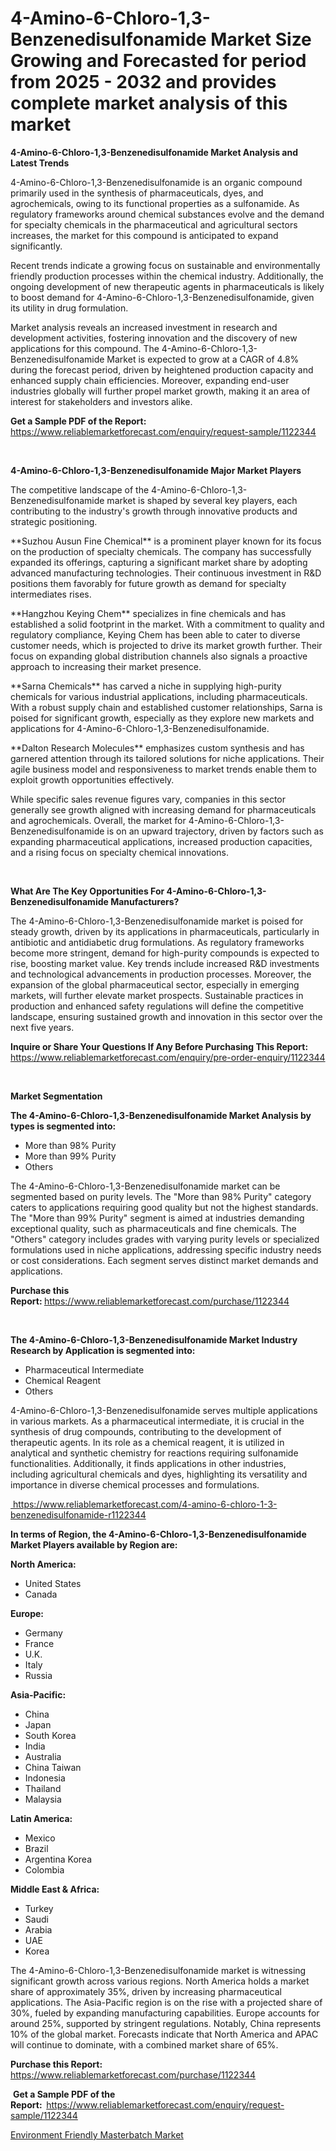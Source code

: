 <p><h1>4-Amino-6-Chloro-1,3-Benzenedisulfonamide Market Size Growing and Forecasted for period from 2025 - 2032 and provides complete market analysis of this market</h1></p><p><strong>4-Amino-6-Chloro-1,3-Benzenedisulfonamide Market Analysis and Latest Trends</strong></p>
<p><p>4-Amino-6-Chloro-1,3-Benzenedisulfonamide is an organic compound primarily used in the synthesis of pharmaceuticals, dyes, and agrochemicals, owing to its functional properties as a sulfonamide. As regulatory frameworks around chemical substances evolve and the demand for specialty chemicals in the pharmaceutical and agricultural sectors increases, the market for this compound is anticipated to expand significantly. </p><p>Recent trends indicate a growing focus on sustainable and environmentally friendly production processes within the chemical industry. Additionally, the ongoing development of new therapeutic agents in pharmaceuticals is likely to boost demand for 4-Amino-6-Chloro-1,3-Benzenedisulfonamide, given its utility in drug formulation. </p><p>Market analysis reveals an increased investment in research and development activities, fostering innovation and the discovery of new applications for this compound. The 4-Amino-6-Chloro-1,3-Benzenedisulfonamide Market is expected to grow at a CAGR of 4.8% during the forecast period, driven by heightened production capacity and enhanced supply chain efficiencies. Moreover, expanding end-user industries globally will further propel market growth, making it an area of interest for stakeholders and investors alike.</p></p>
<p><strong>Get a Sample PDF of the Report:&nbsp;</strong> <a href="https://www.reliablemarketforecast.com/enquiry/request-sample/1122344?utm_campaign=1110&utm_medium=2&utm_source=Github&utm_content=ia&utm_term=05022025&utm_id=4-amino-6-chloro-13-benzenedisulfonamide">https://www.reliablemarketforecast.com/enquiry/request-sample/1122344</a></p>
<p>&nbsp;</p>
<p><strong>4-Amino-6-Chloro-1,3-Benzenedisulfonamide Major Market Players</strong></p>
<p><p>The competitive landscape of the 4-Amino-6-Chloro-1,3-Benzenedisulfonamide market is shaped by several key players, each contributing to the industry's growth through innovative products and strategic positioning.</p><p>**Suzhou Ausun Fine Chemical** is a prominent player known for its focus on the production of specialty chemicals. The company has successfully expanded its offerings, capturing a significant market share by adopting advanced manufacturing technologies. Their continuous investment in R&D positions them favorably for future growth as demand for specialty intermediates rises.</p><p>**Hangzhou Keying Chem** specializes in fine chemicals and has established a solid footprint in the market. With a commitment to quality and regulatory compliance, Keying Chem has been able to cater to diverse customer needs, which is projected to drive its market growth further. Their focus on expanding global distribution channels also signals a proactive approach to increasing their market presence.</p><p>**Sarna Chemicals** has carved a niche in supplying high-purity chemicals for various industrial applications, including pharmaceuticals. With a robust supply chain and established customer relationships, Sarna is poised for significant growth, especially as they explore new markets and applications for 4-Amino-6-Chloro-1,3-Benzenedisulfonamide.</p><p>**Dalton Research Molecules** emphasizes custom synthesis and has garnered attention through its tailored solutions for niche applications. Their agile business model and responsiveness to market trends enable them to exploit growth opportunities effectively.</p><p>While specific sales revenue figures vary, companies in this sector generally see growth aligned with increasing demand for pharmaceuticals and agrochemicals. Overall, the market for 4-Amino-6-Chloro-1,3-Benzenedisulfonamide is on an upward trajectory, driven by factors such as expanding pharmaceutical applications, increased production capacities, and a rising focus on specialty chemical innovations.</p></p>
<p>&nbsp;</p>
<p><strong>What Are The Key Opportunities For 4-Amino-6-Chloro-1,3-Benzenedisulfonamide Manufacturers?</strong></p>
<p><p>The 4-Amino-6-Chloro-1,3-Benzenedisulfonamide market is poised for steady growth, driven by its applications in pharmaceuticals, particularly in antibiotic and antidiabetic drug formulations. As regulatory frameworks become more stringent, demand for high-purity compounds is expected to rise, boosting market value. Key trends include increased R&D investments and technological advancements in production processes. Moreover, the expansion of the global pharmaceutical sector, especially in emerging markets, will further elevate market prospects. Sustainable practices in production and enhanced safety regulations will define the competitive landscape, ensuring sustained growth and innovation in this sector over the next five years.</p></p>
<p><strong>Inquire or Share Your Questions If Any Before Purchasing This Report:</strong> <a href="https://www.reliablemarketforecast.com/enquiry/pre-order-enquiry/1122344?utm_campaign=1110&utm_medium=2&utm_source=Github&utm_content=ia&utm_term=05022025&utm_id=4-amino-6-chloro-13-benzenedisulfonamide">https://www.reliablemarketforecast.com/enquiry/pre-order-enquiry/1122344</a></p>
<p>&nbsp;</p>
<p><strong>Market Segmentation</strong></p>
<p><strong>The 4-Amino-6-Chloro-1,3-Benzenedisulfonamide Market Analysis by types is segmented into:</strong></p>
<p><ul><li>More than 98% Purity</li><li>More than 99% Purity</li><li>Others</li></ul></p>
<p><p>The 4-Amino-6-Chloro-1,3-Benzenedisulfonamide market can be segmented based on purity levels. The "More than 98% Purity" category caters to applications requiring good quality but not the highest standards. The "More than 99% Purity" segment is aimed at industries demanding exceptional quality, such as pharmaceuticals and fine chemicals. The "Others" category includes grades with varying purity levels or specialized formulations used in niche applications, addressing specific industry needs or cost considerations. Each segment serves distinct market demands and applications.</p></p>
<p><strong>Purchase this Report:&nbsp;</strong><a href="https://www.reliablemarketforecast.com/purchase/1122344?utm_campaign=1110&utm_medium=2&utm_source=Github&utm_content=ia&utm_term=05022025&utm_id=4-amino-6-chloro-13-benzenedisulfonamide">https://www.reliablemarketforecast.com/purchase/1122344</a></p>
<p>&nbsp;</p>
<p><strong>The 4-Amino-6-Chloro-1,3-Benzenedisulfonamide Market Industry Research by Application is segmented into:</strong></p>
<p><ul><li>Pharmaceutical Intermediate</li><li>Chemical Reagent</li><li>Others</li></ul></p>
<p><p>4-Amino-6-Chloro-1,3-Benzenedisulfonamide serves multiple applications in various markets. As a pharmaceutical intermediate, it is crucial in the synthesis of drug compounds, contributing to the development of therapeutic agents. In its role as a chemical reagent, it is utilized in analytical and synthetic chemistry for reactions requiring sulfonamide functionalities. Additionally, it finds applications in other industries, including agricultural chemicals and dyes, highlighting its versatility and importance in diverse chemical processes and formulations.</p></p>
<p><a href="https://www.reliablemarketforecast.com/4-amino-6-chloro-1-3-benzenedisulfonamide-r1122344?utm_campaign=1110&utm_medium=2&utm_source=Github&utm_content=ia&utm_term=05022025&utm_id=4-amino-6-chloro-13-benzenedisulfonamide">&nbsp;https://www.reliablemarketforecast.com/4-amino-6-chloro-1-3-benzenedisulfonamide-r1122344</a></p>
<p><strong>In terms of Region, the 4-Amino-6-Chloro-1,3-Benzenedisulfonamide Market Players available by Region are:</strong></p>
<p>
    <p> <strong> North America: </strong>
        <ul>
            <li>United States</li>
            <li>Canada</li>
        </ul>
        </p> 
    <p> <strong> Europe: </strong>
        <ul>
            <li>Germany</li>
            <li>France</li>
            <li>U.K.</li>
            <li>Italy</li>
            <li>Russia</li>
        </ul>
        </p> 
    <p> <strong> Asia-Pacific: </strong>
        <ul>
            <li>China</li>
            <li>Japan</li>
            <li>South Korea</li>
            <li>India</li>
            <li>Australia</li>
            <li>China Taiwan</li>
            <li>Indonesia</li>
            <li>Thailand</li>
            <li>Malaysia</li>
        </ul>
        </p> 
    <p> <strong> Latin America: </strong>
        <ul>
            <li>Mexico</li>
            <li>Brazil</li>
            <li>Argentina Korea</li>
            <li>Colombia</li>
        </ul>
        </p> 
    <p> <strong> Middle East & Africa: </strong>
        <ul>
            <li>Turkey</li>
            <li>Saudi</li>
            <li>Arabia</li>
            <li>UAE</li>
            <li>Korea</li>
        </ul>
    </p>
    </p>
<p><p>The 4-Amino-6-Chloro-1,3-Benzenedisulfonamide market is witnessing significant growth across various regions. North America holds a market share of approximately 35%, driven by increasing pharmaceutical applications. The Asia-Pacific region is on the rise with a projected share of 30%, fueled by expanding manufacturing capabilities. Europe accounts for around 25%, supported by stringent regulations. Notably, China represents 10% of the global market. Forecasts indicate that North America and APAC will continue to dominate, with a combined market share of 65%.</p></p>
<p><strong>Purchase this Report: </strong><a href="https://www.reliablemarketforecast.com/purchase/1122344?utm_campaign=1110&utm_medium=2&utm_source=Github&utm_content=ia&utm_term=05022025&utm_id=4-amino-6-chloro-13-benzenedisulfonamide">https://www.reliablemarketforecast.com/purchase/1122344</a></p>
<p>&nbsp;<strong>Get a Sample PDF of the Report:&nbsp;&nbsp;</strong><a href="https://www.reliablemarketforecast.com/enquiry/request-sample/1122344?utm_campaign=1110&utm_medium=2&utm_source=Github&utm_content=ia&utm_term=05022025&utm_id=4-amino-6-chloro-13-benzenedisulfonamide">https://www.reliablemarketforecast.com/enquiry/request-sample/1122344</a></p>
<p><strong></strong></p>
<p><p><a href="https://github.com/WillieWoodard/Market-Research-Report-List-7/blob/main/environment-friendly-masterbatch-market.md?utm_campaign=1110&utm_medium=2&utm_source=Github&utm_content=ia&utm_term=05022025&utm_id=4-amino-6-chloro-13-benzenedisulfonamide">Environment Friendly Masterbatch Market</a></p></p>